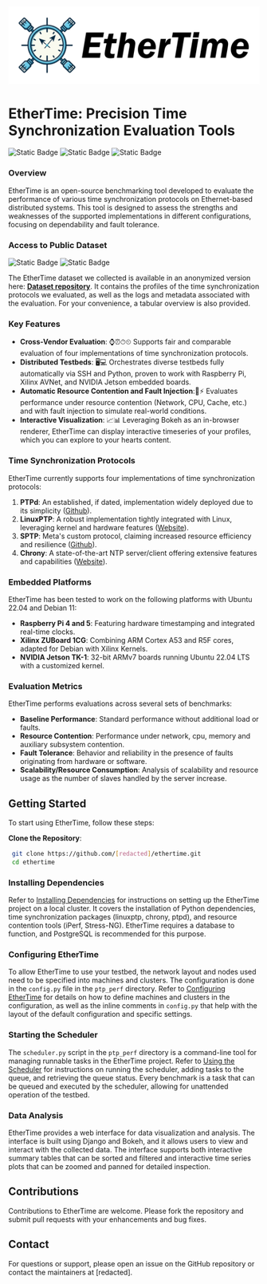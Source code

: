 ![EtherTime](doc/project/res/logo_nobg.svg)
# EtherTime: Precision Time Synchronization Evaluation Tools
![Static Badge](https://img.shields.io/badge/Database%20-%20operational%20-%20green)
![Static Badge](https://img.shields.io/badge/Profiles%20collected%20-%202000+%20-%20blue)
![Static Badge](https://img.shields.io/badge/Log%20Records%20-%2013M%20-%20blue)

### Overview

EtherTime is an open-source benchmarking tool developed to evaluate the performance of various time synchronization protocols on Ethernet-based distributed systems. This tool is designed to assess the strengths and weaknesses of the supported implementations in different configurations, focusing on dependability and fault tolerance.

### Access to Public Dataset

![Static Badge](https://img.shields.io/badge/Public%20access-%20Open%20source%20-%20green)
![Static Badge](https://img.shields.io/badge/License-%20ODC%20Open%20Database%20License%20ODbL%20-%20green)


The EtherTime dataset we collected is available in an anonymized version here: **[Dataset repository](https://anonymous.4open.science/r/ethertime-dataset-EBBF/)**. It contains the profiles of the time synchronization protocols we evaluated, as well as the logs and metadata associated with the evaluation. For your convenience, a tabular overview is also provided.

### Key Features

- **Cross-Vendor Evaluation**: ⌚⏰⏱⏲ Supports fair and comparable evaluation of four implementations of time synchronization protocols.
- **Distributed Testbeds**: 🖥💻 Orchestrates diverse testbeds fully automatically via SSH and Python, proven to work with Raspberry Pi, Xilinx AVNet, and NVIDIA Jetson embedded boards.
- **Automatic Resource Contention and Fault Injection**:📶⚡ Evaluates performance under resource contention (Network, CPU, Cache, etc.) and with fault injection to simulate real-world conditions.
- **Interactive Visualization**: 📈📊 Leveraging Bokeh as an in-browser renderer, EtherTime can display interactive timeseries of your profiles, which you can explore to your hearts content. 

### Time Synchronization Protocols

EtherTime currently supports four implementations of time synchronization protocols:

1. **PTPd**: An established, if dated, implementation widely deployed due to its simplicity ([Github](https://github.com/ptpd/ptpd)).
2. **LinuxPTP**: A robust implementation tightly integrated with Linux, leveraging kernel and hardware features ([Website](https://www.linuxptp.org/)).
3. **SPTP**: Meta's custom protocol, claiming increased resource efficiency and resilience ([Github](https://github.com/facebook/time/tree/main/ptp)).
4. **Chrony**: A state-of-the-art NTP server/client offering extensive features and capabilities ([Website](https://chrony-project.org/)).

### Embedded Platforms

EtherTime has been tested to work on the following platforms with Ubuntu 22.04 and Debian 11:

- **Raspberry Pi 4 and 5**: Featuring hardware timestamping and integrated real-time clocks.
- **Xilinx ZUBoard 1CG**: Combining ARM Cortex A53 and R5F cores, adapted for Debian with Xilinx Kernels.
- **NVIDIA Jetson TK-1**: 32-bit ARMv7 boards running Ubuntu 22.04 LTS with a customized kernel.

### Evaluation Metrics

EtherTime performs evaluations across several sets of benchmarks:

- **Baseline Performance**: Standard performance without additional load or faults.
- **Resource Contention**: Performance under network, cpu, memory and auxiliary subsystem contention.
- **Fault Tolerance**: Behavior and reliability in the presence of faults originating from hardware or software.
- **Scalability/Resource Consumption**: Analysis of scalability and resource usage as the number of slaves handled by the server increase.

## Getting Started

To start using EtherTime, follow these steps:

**Clone the Repository**:
 
```bash
 git clone https://github.com/[redacted]/ethertime.git
 cd ethertime
 ```

### Installing Dependencies

Refer to [Installing Dependencies](doc/ethertime/dependencies.md) for instructions on setting up the EtherTime project on a local cluster. It covers the installation of Python dependencies, time synchronization packages (linuxptp, chrony, ptpd), and resource contention tools (iPerf, Stress-NG). 
EtherTime requires a database to function, and PostgreSQL is recommended for this purpose. 

### Configuring EtherTime

To allow EtherTime to use your testbed, the network layout and nodes used need to be specified into machines and clusters. The configuration is done in the `config.py` file in the `ptp_perf` directory. Refer to [Configuring EtherTime](doc/ethertime/config.md) for details on how to define machines and clusters in the configuration, as well as the inline comments in `config.py` that help with the layout of the default configuration and specific settings.

### Starting the Scheduler

The `scheduler.py` script in the `ptp_perf` directory is a command-line tool for managing runnable tasks in the EtherTime project. Refer to [Using the Scheduler](doc/ethertime/scheduler.md) for instructions on running the scheduler, adding tasks to the queue, and retrieving the queue status. Every benchmark is a task that can be queued and executed by the scheduler, allowing for unattended operation of the testbed.

### Data Analysis

EtherTime provides a web interface for data visualization and analysis. The interface is built using Django and Bokeh, and it allows users to view and interact with the collected data. The interface supports both interactive summary tables that can be sorted and filtered and interactive time series plots that can be zoomed and panned for detailed inspection. 

## Contributions

Contributions to EtherTime are welcome. Please fork the repository and submit pull requests with your enhancements and bug fixes.

## Contact

For questions or support, please open an issue on the GitHub repository or contact the maintainers at [redacted].
